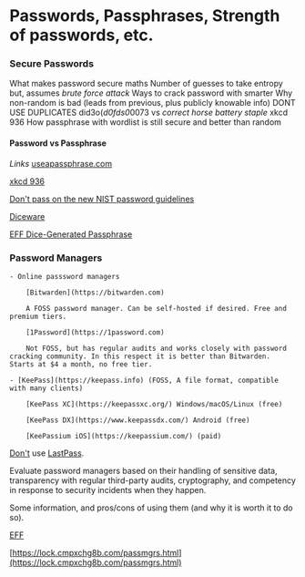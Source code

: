 # Passwords, Passphrases, Strength of passwords, etc.

### Secure Passwords

What makes password secure
maths
Number of guesses to take
entropy
but, assumes *brute force attack*
Ways to crack password with smarter
Why non-random is bad (leads from previous, plus publicly knowable info)
DONT USE DUPLICATES
did3o(*d0fds0*0073 vs *correct horse battery staple*
xkcd 936
How passphrase with wordlist is still secure and better than random

#### Password vs Passphrase



*Links*
[useapassphrase.com](https://www.useapassphrase.com)

[xkcd 936](https://xkcd.com/936/)

[Don't pass on the new NIST password guidelines](https://auth0.com/blog/dont-pass-on-the-new-nist-password-guidelines/)

[Diceware](https://theworld.com/~reinhold/diceware.html)

[EFF Dice-Generated Passphrase](https://www.eff.org/dice)

### Password Managers

	- Online passsword managers

		[Bitwarden](https://bitwarden.com)

		A FOSS password manager. Can be self-hosted if desired. Free and premium tiers.

		[1Password](https://1password.com) 

		Not FOSS, but has regular audits and works closely with password cracking community. In this respect it is better than Bitwarden. Starts at $4 a month, no free tier.

	- [KeePass](https://keepass.info) (FOSS, A file format, compatible with many clients)

		[KeePass XC](https://keepassxc.org/) Windows/macOS/Linux (free)

		[KeePass DX](https://www.keepassdx.com/) Android (free)

		[KeePassium iOS](https://keepassium.com/) (paid)


[Don't](https://palant.info/2022/12/26/whats-in-a-pr-statement-lastpass-breach-explained/) use [LastPass](https://infosec.exchange/@epixoip/109585049354200263).

Evaluate password managers based on their handling of sensitive data, transparency with regular third-party audits, cryptography, and competency in response to security incidents when they happen.

Some information, and pros/cons of using them (and why it is worth it to do so).

[EFF](https://ssd.eff.org/module/animated-overview-using-password-managers-stay-safe-online)

[https://lock.cmpxchg8b.com/passmgrs.html](https://lock.cmpxchg8b.com/passmgrs.html)
